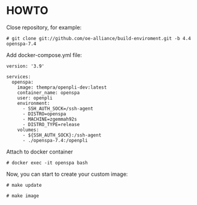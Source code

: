 HOWTO
========

Close repository, for example:

    # git clone git://github.com/oe-alliance/build-enviroment.git -b 4.4 openspa-7.4


Add docker-compose.yml file:

    version: '3.9'

    services:
      openspa:
        image: thempra/openpli-dev:latest
        container_name: openspa
        user: openpli
        environment:
          - SSH_AUTH_SOCK=/ssh-agent
          - DISTRO=openspa
          - MACHINE=zgemmah92s
          - DISTRO_TYPE=release
        volumes:
          - ${SSH_AUTH_SOCK}:/ssh-agent
          - ./openspa-7.4:/openpli     
 
Attach to docker container

    # docker exec -it openspa bash

Now, you can start to create your custom image:

    # make update

    # make image